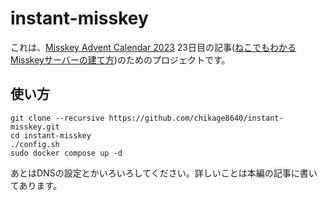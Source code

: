 # instant-misskey

これは、[Misskey Advent Calendar 2023](https://adventar.org/calendars/8742) 23日目の記事([ねこでもわかるMisskeyサーバーの建て方](https://blog.chikage.net/misskey-advent-calender-2023/))のためのプロジェクトです。  

## 使い方

```
git clone --recursive https://github.com/chikage8640/instant-misskey.git
cd instant-misskey
./config.sh
sudo docker compose up -d
```

あとはDNSの設定とかいろいろしてください。詳しいことは本編の記事に書いてあります。